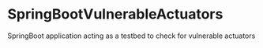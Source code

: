# SpringBootVulnerableActuators
SpringBoot application acting as a testbed to check for vulnerable actuators
